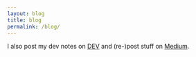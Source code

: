 ```yaml
---
layout: blog
title: blog
permalink: /blog/
---
```


I also post my dev notes on [DEV](https://dev.to/mjyc) and (re-)post stuff on [Medium](https://medium.com/@roboticsmike).
